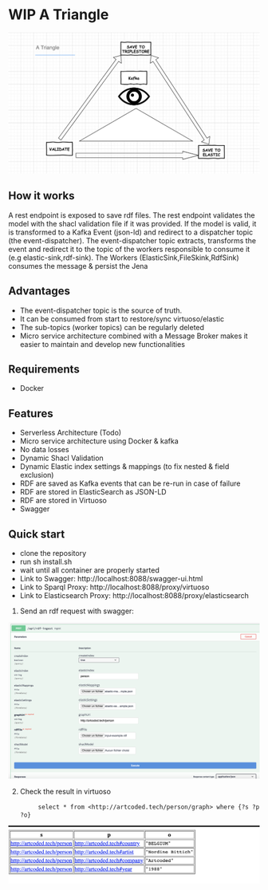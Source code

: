 # WIP A Triangle

![Screenshot](atriangle.png?raw=true)

 ## How it works
 A rest endpoint is exposed to save rdf files.
 The rest endpoint validates the model with the shacl validation file if it was provided.
 If the model is valid, it is transformed to a Kafka Event (json-ld) and redirect to a dispatcher topic (the event-dispatcher).
 The event-dispatcher topic extracts, transforms the event and redirect it to the topic of the workers responsible to consume it (e.g elastic-sink,rdf-sink).
 The Workers (ElasticSink,FileSkink,RdfSink) consumes the message & persist the Jena 

 ## Advantages
   - The event-dispatcher topic is the source of truth. 
   - It can be consumed from start to restore/sync virtuoso/elastic
   - The sub-topics (worker topics) can be regularly deleted
   - Micro service architecture combined with a Message Broker  makes it easier to maintain and develop new functionalities
 
 ## Requirements
   - Docker
 ## Features
   - Serverless Architecture (Todo)
   - Micro service architecture using Docker & kafka
   - No data losses
   - Dynamic Shacl Validation
   - Dynamic Elastic index settings & mappings (to fix nested & field exclusion)
   - RDF are saved as Kafka events that can be re-run in case of failure 
   - RDF are stored in ElasticSearch as JSON-LD
   - RDF are stored in Virtuoso
   - Swagger
 ## Quick start
  - clone the repository
  - run sh install.sh
  - wait until all container are properly started
  - Link to Swagger: http://localhost:8088/swagger-ui.html
  - Link to Sparql Proxy: http://localhost:8088/proxy/virtuoso
  - Link to Elasticsearch Proxy: http://localhost:8088/proxy/elasticsearch

  1. Send an rdf request with swagger:

  ![Screenshot](swagger.png?raw=true)
  
  2. Check the result in virtuoso

       ```
            select * from <http://artcoded.tech/person/graph> where {?s ?p ?o}
       ```

  ![Screenshot](virtuoso.png?raw=true)   

